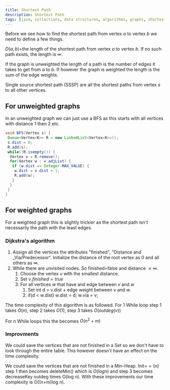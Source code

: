 ```yaml
---
title: Shortest Path
description: Shortest Path
tags: [java, collections, data structures, algorithms, graphs, shortest path, breadth first search, dijkstra's algorithm]
---
```


Before we see how to find the shortest path from vertex $a$ to vertex $b$ we need to define a few things.

$D(a,b)=$the length of the shortest path from vertex $a$ to vertex $b$. If no such path exists, the length is $\infty$.

If the graph is unweighted the length of a path is the number of edges it takes to get from $a$ to $b$. If however the graph is weighted the length is the sum of the edge weights.

Single source shortest path (SSSP) are all the shortest paths from vertex $s$ to all other vertices.

## For unweighted graphs

In an unweighted graph we can just use a BFS as this starts with all vertices with distance 1 then 2 etc.

```java
void BFS(Vertex s) {
 Queue<Vertex<K>> R = new LinkedList<Vertex<K>>();
 s.dist = 0;
 R.add(s);
 while(!R.isempty()) {
  Vertex v = R.remove();
  for(Vertex w : v.adjList) {
   if (w.dist == Integer.MAX_VALUE) {
    w.dist = v.dist + 1;
    R.add(w);
   } 
  } 
 } 
}
```

## For weighted graphs

For a weighted graph this is slightly trickier as the shortest path isn't necessarily the path with the least edges.

### Dijkstra's algorithm

1. Assign all the vertices the attributes "finished", "Distance and „Via/Predecessor“. Initialize the distance of the root vertex as 0 and all others as $\infty$.
2. While there are unvisited nodes. So finished=false and distance $\leq \infty$.
   1. Choose the vertex $v$ with the smallest distance.
   2. Set $v.finished = true$
   3. For all vertices $w$ that have and edge between $v$ and $w$
      1. Set int d = v.dist + edge weight between $v$ and $w$.
      2. if(d < w.dist) w.dist = d; w.via = v;

The time complexity of this algorithm is as followed. For 1 While loop step 1 takes $O(n)$, step 2 takes $O(1)$, step 3 takes $O(outdeg(v))$

For n While loops this the becomes $O(n^2 + m)$

### Improvments

We could save the vertices that are not finished in a Set so we don't have to look through the entire table. This however doesn't have an effect on the time complexity.

We could save the vertices that are not finished in a Min-Heap. Init=$=(n)$ step 1 then becomes deleteMin() which is $O(log n)$ and step 3 becomes decreaseKey outdeg times O(log n). With these improvements our time complexity is O((n+m)log n).
